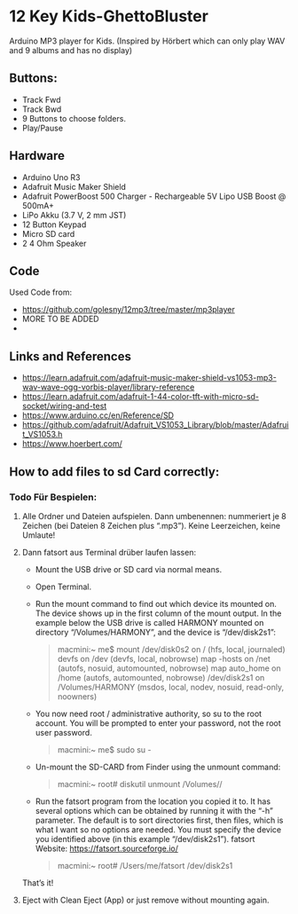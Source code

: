 # 12 Key Kids-GhettoBluster

Arduino MP3 player for Kids. (Inspired by Hörbert which can only play WAV and 9 albums and has no display)

## Buttons:
- Track Fwd
- Track Bwd
- 9 Buttons to choose folders. 
- Play/Pause

## Hardware
 - Arduino Uno R3
 - Adafruit Music Maker Shield
 - Adafruit PowerBoost 500 Charger - Rechargeable 5V Lipo USB Boost @ 500mA+
 - LiPo Akku  (3.7 V, 2 mm JST)
 - 12 Button Keypad
 - Micro SD card
 - 2 4 Ohm Speaker

## Code
Used Code from: 
- https://github.com/golesny/12mp3/tree/master/mp3player
- MORE TO BE ADDED
- 

## Links and References
 - https://learn.adafruit.com/adafruit-music-maker-shield-vs1053-mp3-wav-wave-ogg-vorbis-player/library-reference
 - https://learn.adafruit.com/adafruit-1-44-color-tft-with-micro-sd-socket/wiring-and-test
 - https://www.arduino.cc/en/Reference/SD
 - https://github.com/adafruit/Adafruit_VS1053_Library/blob/master/Adafruit_VS1053.h
 - https://www.hoerbert.com/
 
## How to add files to sd Card correctly: 

### Todo Für Bespielen: 

1. Alle Ordner und Dateien aufspielen.  Dann umbenennen: nummeriert je 8 Zeichen (bei Dateien 8 Zeichen plus “.mp3”). Keine Leerzeichen, keine Umlaute! 
2. Dann fatsort aus Terminal drüber laufen lassen: 

   - Mount the USB drive or SD card via normal means.
   - Open Terminal. 
   - Run the mount command to find out which device its mounted on.  The device shows up in the first column of the mount output.  In the example below the USB drive is called HARMONY mounted on directory “/Volumes/HARMONY”, and the device is “/dev/disk2s1”:

        > macmini:~ me$ mount
        > /dev/disk0s2 on / (hfs, local, journaled)
        > devfs on /dev (devfs, local, nobrowse)
        > map -hosts on /net (autofs, nosuid, automounted, nobrowse)
        > map auto_home on /home (autofs, automounted, nobrowse)
        > /dev/disk2s1 on /Volumes/HARMONY (msdos, local, nodev, nosuid, read-only, noowners)

    - You now need root / administrative authority, so su to the root account.  You will be prompted to enter your password, not the root user password.

      > macmini:~ me$ sudo su -

    - Un-mount the SD-CARD from Finder using the unmount command:

      > macmini:~ root# diskutil unmount /Volumes/<YOUR-SD-CARD>/  

    - Run the fatsort program from the location you copied it to.  It has several options which can be obtained by running it with the “-h” parameter.  The default is to sort directories first, then files, which is what I want so no options are needed. You must specify the device you identified above (in this example “/dev/disk2s1”).
    fatsort Website: https://fatsort.sourceforge.io/

      >   macmini:~ root# /Users/me/fatsort /dev/disk2s1   

    That’s it!  

3. Eject with Clean Eject (App) or just remove without mounting again.


